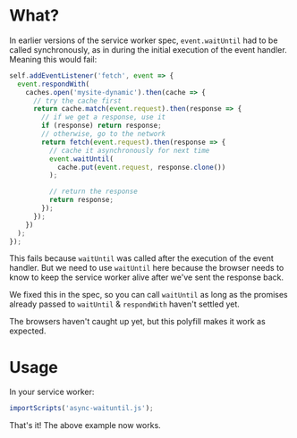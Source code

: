 # What?

In earlier versions of the service worker spec, `event.waitUntil` had to be called synchronously, as in during the initial execution of the event handler. Meaning this would fail:

```js
self.addEventListener('fetch', event => {
  event.respondWith(
    caches.open('mysite-dynamic').then(cache => {
      // try the cache first
      return cache.match(event.request).then(response => {
        // if we get a response, use it
        if (response) return response;
        // otherwise, go to the network
        return fetch(event.request).then(response => {
          // cache it asynchronously for next time
          event.waitUntil(
            cache.put(event.request, response.clone())
          );

          // return the response
          return response;
        });
      });
    })
  );
});
```

This fails because `waitUntil` was called after the execution of the event handler. But we need to use `waitUntil` here because the browser needs to know to keep the service worker alive after we've sent the response back.

We fixed this in the spec, so you can call `waitUntil` as long as the promises already passed to `waitUntil` & `respondWith` haven't settled yet.

The browsers haven't caught up yet, but this polyfill makes it work as expected.

# Usage

In your service worker:

```js
importScripts('async-waituntil.js');
```

That's it! The above example now works.
